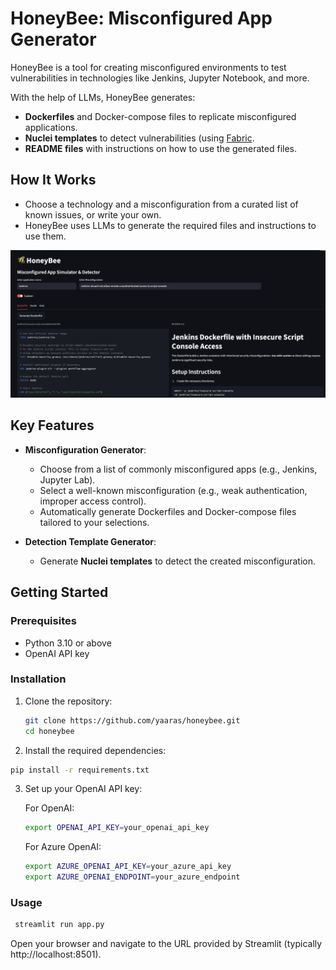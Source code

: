 # HoneyBee: Misconfigured App Generator


HoneyBee is a tool for creating misconfigured environments to test vulnerabilities in technologies like Jenkins, Jupyter Notebook, and more. 

With the help of LLMs, HoneyBee generates:
- **Dockerfiles** and Docker-compose files to replicate misconfigured applications.
- **Nuclei templates** to detect vulnerabilities (using [Fabric](https://github.com/danielmiessler/fabric).
- **README files** with instructions on how to use the generated files.

## How It Works
- Choose a technology and a misconfiguration from a curated list of known issues, or write your own.
- HoneyBee uses LLMs to generate the required files and instructions to use them.

![HoneyBee](
images/Honeybee_screenshot.png)

## Key Features

- **Misconfiguration Generator**:
  - Choose from a list of commonly misconfigured apps (e.g., Jenkins, Jupyter Lab).
  - Select a well-known misconfiguration (e.g., weak authentication, improper access control).
  - Automatically generate Dockerfiles and Docker-compose files tailored to your selections.

- **Detection Template Generator**:
  - Generate **Nuclei templates** to detect the created misconfiguration.

## Getting Started

### Prerequisites

- Python 3.10 or above
- OpenAI API key 

### Installation

1. Clone the repository:
   ```bash
   git clone https://github.com/yaaras/honeybee.git
   cd honeybee
    ```
2.	Install the required dependencies:
   ```bash
  pip install -r requirements.txt
   ```

3. Set up your OpenAI API key:

    For OpenAI:
    ```bash
    export OPENAI_API_KEY=your_openai_api_key
    ```
    
    For Azure OpenAI:
    ```bash
    export AZURE_OPENAI_API_KEY=your_azure_api_key
    export AZURE_OPENAI_ENDPOINT=your_azure_endpoint
    ```

### Usage
   ```bash
    streamlit run app.py
   ```
Open your browser and navigate to the URL provided by Streamlit (typically http://localhost:8501).
